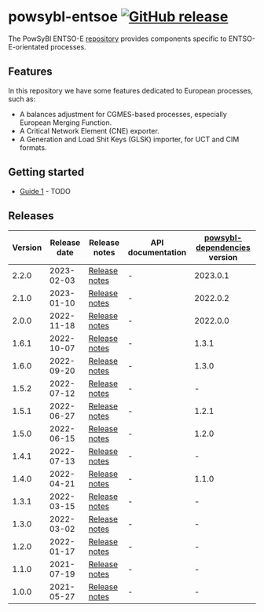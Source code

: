 # powsybl-entsoe [![GitHub release](https://img.shields.io/github/release/powsybl/powsybl-entsoe.svg?sort=semver)](https://github.com/powsybl/powsybl-entsoe/releases/)
The PowSyBl ENTSO-E [repository](https://github.com/powsybl/powsybl-entsoe) provides components specific to ENTSO-E-orientated processes.

## Features  

In this repository we have some features dedicated to European processes, such as:
- A balances adjustment for CGMES-based processes, especially European Merging Function.
- A Critical Network Element (CNE) exporter.
- A Generation and Load Shit Keys (GLSK) importer, for UCT and CIM formats.

## Getting started

- [Guide 1]() - TODO

## Releases

| Version | Release date | Release notes                                                                  | API documentation | [powsybl-dependencies](https://github.com/powsybl/powsybl-dependencies) version |
|---------|--------------|--------------------------------------------------------------------------------|-------------------|---------------------------------------------------------------------------------|
| 2.2.0   | 2023-02-03   | [Release notes](https://github.com/powsybl/powsybl-entsoe/releases/tag/v2.2.0) | -                 | 2023.0.1                                                                        |
| 2.1.0   | 2023-01-10   | [Release notes](https://github.com/powsybl/powsybl-entsoe/releases/tag/v2.1.0) | -                 | 2022.0.2                                                                        |
| 2.0.0   | 2022-11-18   | [Release notes](https://github.com/powsybl/powsybl-entsoe/releases/tag/v2.0.0) | -                 | 2022.0.0                                                                        |
| 1.6.1   | 2022-10-07   | [Release notes](https://github.com/powsybl/powsybl-entsoe/releases/tag/v1.6.1) | -                 | 1.3.1                                                                           |
| 1.6.0   | 2022-09-20   | [Release notes](https://github.com/powsybl/powsybl-entsoe/releases/tag/v1.6.0) | -                 | 1.3.0                                                                           |
| 1.5.2   | 2022-07-12   | [Release notes](https://github.com/powsybl/powsybl-entsoe/releases/tag/v1.5.2) | -                 | -                                                                               |
| 1.5.1   | 2022-06-27   | [Release notes](https://github.com/powsybl/powsybl-entsoe/releases/tag/v1.5.1) | -                 | 1.2.1                                                                           |
| 1.5.0   | 2022-06-15   | [Release notes](https://github.com/powsybl/powsybl-entsoe/releases/tag/v1.5.0) | -                 | 1.2.0                                                                           |
| 1.4.1   | 2022-07-13   | [Release notes](https://github.com/powsybl/powsybl-entsoe/releases/tag/v1.4.1) | -                 | -                                                                               |
| 1.4.0   | 2022-04-21   | [Release notes](https://github.com/powsybl/powsybl-entsoe/releases/tag/v1.4.0) | -                 | 1.1.0                                                                           |
| 1.3.1   | 2022-03-15   | [Release notes](https://github.com/powsybl/powsybl-entsoe/releases/tag/v1.3.1) | -                 | -                                                                               |
| 1.3.0   | 2022-03-02   | [Release notes](https://github.com/powsybl/powsybl-entsoe/releases/tag/v1.3.0) | -                 | -                                                                               |
| 1.2.0   | 2022-01-17   | [Release notes](https://github.com/powsybl/powsybl-entsoe/releases/tag/v1.2.0) | -                 | -                                                                               |
| 1.1.0   | 2021-07-19   | [Release notes](https://github.com/powsybl/powsybl-entsoe/releases/tag/v1.1.0) | -                 | -                                                                               |
| 1.0.0   | 2021-05-27   | [Release notes](https://github.com/powsybl/powsybl-entsoe/releases/tag/v1.0.0) | -                 | -                                                                               |
